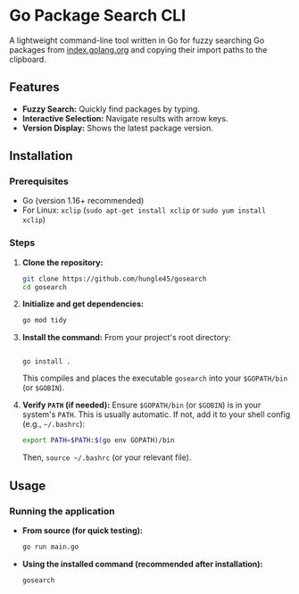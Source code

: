 # Go Package Search CLI

A lightweight command-line tool written in Go for fuzzy searching Go packages from [index.golang.org](https://index.golang.org/) and copying their import paths to the clipboard.

## Features

* **Fuzzy Search:** Quickly find packages by typing.
* **Interactive Selection:** Navigate results with arrow keys.
* **Version Display:** Shows the latest package version.

## Installation

### Prerequisites

* Go (version 1.16+ recommended)
* For Linux: `xclip` (`sudo apt-get install xclip` or `sudo yum install xclip`)

### Steps

1.  **Clone the repository:**
    ```bash
    git clone https://github.com/hungle45/gosearch
    cd gosearch
    ```

2.  **Initialize and get dependencies:**
    ```bash
    go mod tidy
    ```

3.  **Install the command:**
    From your project's root directory:
    ```bashCaught panic:

    go install .
    ```
    This compiles and places the executable `gosearch` into your `$GOPATH/bin` (or `$GOBIN`).

4.  **Verify `PATH` (if needed):**
    Ensure `$GOPATH/bin` (or `$GOBIN`) is in your system's `PATH`. This is usually automatic. If not, add it to your shell config (e.g., `~/.bashrc`):
    ```bash
    export PATH=$PATH:$(go env GOPATH)/bin
    ```
    Then, `source ~/.bashrc` (or your relevant file).

## Usage

### Running the application

* **From source (for quick testing):**
    ```bash
    go run main.go
    ```
* **Using the installed command (recommended after installation):**
    ```bash
    gosearch

